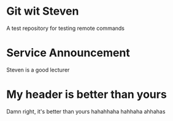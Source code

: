 # Git wit Steven
A test repository for testing remote commands
# Service Announcement
Steven is a good lecturer
# My header is better than yours
Damn right, it's better than yours
hahahhaha
hahhaha
ahhahas
